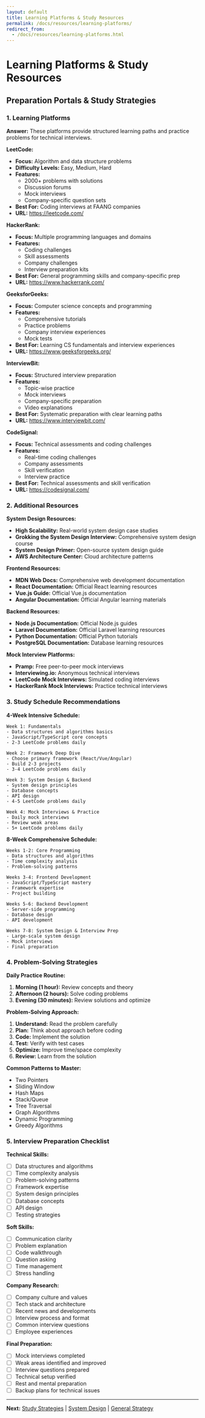 ```yaml
---
layout: default
title: Learning Platforms & Study Resources
permalink: /docs/resources/learning-platforms/
redirect_from:
  - /docs/resources/learning-platforms.html
---
```


# Learning Platforms & Study Resources

## Preparation Portals & Study Strategies

### 1. Learning Platforms

**Answer:** These platforms provide structured learning paths and practice problems for technical interviews.

**LeetCode:**
- **Focus:** Algorithm and data structure problems
- **Difficulty Levels:** Easy, Medium, Hard
- **Features:** 
  - 2000+ problems with solutions
  - Discussion forums
  - Mock interviews
  - Company-specific question sets
- **Best For:** Coding interviews at FAANG companies
- **URL:** https://leetcode.com/

**HackerRank:**
- **Focus:** Multiple programming languages and domains
- **Features:**
  - Coding challenges
  - Skill assessments
  - Company challenges
  - Interview preparation kits
- **Best For:** General programming skills and company-specific prep
- **URL:** https://www.hackerrank.com/

**GeeksforGeeks:**
- **Focus:** Computer science concepts and programming
- **Features:**
  - Comprehensive tutorials
  - Practice problems
  - Company interview experiences
  - Mock tests
- **Best For:** Learning CS fundamentals and interview experiences
- **URL:** https://www.geeksforgeeks.org/

**InterviewBit:**
- **Focus:** Structured interview preparation
- **Features:**
  - Topic-wise practice
  - Mock interviews
  - Company-specific preparation
  - Video explanations
- **Best For:** Systematic preparation with clear learning paths
- **URL:** https://www.interviewbit.com/

**CodeSignal:**
- **Focus:** Technical assessments and coding challenges
- **Features:**
  - Real-time coding challenges
  - Company assessments
  - Skill verification
  - Interview practice
- **Best For:** Technical assessments and skill verification
- **URL:** https://codesignal.com/

### 2. Additional Resources

**System Design Resources:**
- **High Scalability:** Real-world system design case studies
- **Grokking the System Design Interview:** Comprehensive system design course
- **System Design Primer:** Open-source system design guide
- **AWS Architecture Center:** Cloud architecture patterns

**Frontend Resources:**
- **MDN Web Docs:** Comprehensive web development documentation
- **React Documentation:** Official React learning resources
- **Vue.js Guide:** Official Vue.js documentation
- **Angular Documentation:** Official Angular learning materials

**Backend Resources:**
- **Node.js Documentation:** Official Node.js guides
- **Laravel Documentation:** Official Laravel learning resources
- **Python Documentation:** Official Python tutorials
- **PostgreSQL Documentation:** Database learning resources

**Mock Interview Platforms:**
- **Pramp:** Free peer-to-peer mock interviews
- **Interviewing.io:** Anonymous technical interviews
- **LeetCode Mock Interviews:** Simulated coding interviews
- **HackerRank Mock Interviews:** Practice technical interviews

### 3. Study Schedule Recommendations

**4-Week Intensive Schedule:**
```
Week 1: Fundamentals
- Data structures and algorithms basics
- JavaScript/TypeScript core concepts
- 2-3 LeetCode problems daily

Week 2: Framework Deep Dive
- Choose primary framework (React/Vue/Angular)
- Build 2-3 projects
- 3-4 LeetCode problems daily

Week 3: System Design & Backend
- System design principles
- Database concepts
- API design
- 4-5 LeetCode problems daily

Week 4: Mock Interviews & Practice
- Daily mock interviews
- Review weak areas
- 5+ LeetCode problems daily
```

**8-Week Comprehensive Schedule:**
```
Weeks 1-2: Core Programming
- Data structures and algorithms
- Time complexity analysis
- Problem-solving patterns

Weeks 3-4: Frontend Development
- JavaScript/TypeScript mastery
- Framework expertise
- Project building

Weeks 5-6: Backend Development
- Server-side programming
- Database design
- API development

Weeks 7-8: System Design & Interview Prep
- Large-scale system design
- Mock interviews
- Final preparation
```

### 4. Problem-Solving Strategies

**Daily Practice Routine:**
1. **Morning (1 hour):** Review concepts and theory
2. **Afternoon (2 hours):** Solve coding problems
3. **Evening (30 minutes):** Review solutions and optimize

**Problem-Solving Approach:**
1. **Understand:** Read the problem carefully
2. **Plan:** Think about approach before coding
3. **Code:** Implement the solution
4. **Test:** Verify with test cases
5. **Optimize:** Improve time/space complexity
6. **Review:** Learn from the solution

**Common Patterns to Master:**
- Two Pointers
- Sliding Window
- Hash Maps
- Stack/Queue
- Tree Traversal
- Graph Algorithms
- Dynamic Programming
- Greedy Algorithms

### 5. Interview Preparation Checklist

**Technical Skills:**
- [ ] Data structures and algorithms
- [ ] Time complexity analysis
- [ ] Problem-solving patterns
- [ ] Framework expertise
- [ ] System design principles
- [ ] Database concepts
- [ ] API design
- [ ] Testing strategies

**Soft Skills:**
- [ ] Communication clarity
- [ ] Problem explanation
- [ ] Code walkthrough
- [ ] Question asking
- [ ] Time management
- [ ] Stress handling

**Company Research:**
- [ ] Company culture and values
- [ ] Tech stack and architecture
- [ ] Recent news and developments
- [ ] Interview process and format
- [ ] Common interview questions
- [ ] Employee experiences

**Final Preparation:**
- [ ] Mock interviews completed
- [ ] Weak areas identified and improved
- [ ] Interview questions prepared
- [ ] Technical setup verified
- [ ] Rest and mental preparation
- [ ] Backup plans for technical issues

---

**Next:** [Study Strategies](study-strategies.md) | [System Design](../backend/system-design.md) | [General Strategy](../general/interview-strategy.md)
